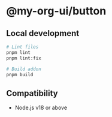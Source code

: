 # @my-org-ui/button

## Local development

```sh
# Lint files
pnpm lint
pnpm lint:fix

# Build addon
pnpm build
```

## Compatibility

* Node.js v18 or above
